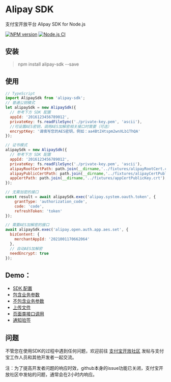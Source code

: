# Alipay SDK

支付宝开放平台 Alipay SDK for Node.js

[![NPM version][npm-image]][npm-url]
[![Node.js CI](https://github.com/alipay/alipay-sdk-nodejs-all/actions/workflows/node.yml/badge.svg)](https://github.com/alipay/alipay-sdk-nodejs-all/actions/workflows/node.yml)

[npm-image]: https://img.shields.io/npm/v/alipay-sdk.svg?style=flat-square
[npm-url]: https://npmjs.org/package/alipay-sdk

## 安装
> npm install alipay-sdk --save

## 使用
```javascript
// TypeScript
import AlipaySdk from 'alipay-sdk';
// 普通公钥模式
let alipaySdk = new AlipaySdk({
  // 参考下方 SDK 配置
  appId: '2016123456789012',
  privateKey: fs.readFileSync('./private-key.pem', 'ascii'),
  //可设置AES密钥，调用AES加解密相关接口时需要（可选）
  encryptKey: '请填写您的AES密钥，例如：aa4BtZ4tspm2wnXLb1ThQA'
});

// 证书模式
alipaySdk = new AlipaySdk({
  // 参考下方 SDK 配置
  appId: '2016123456789012',
  privateKey: fs.readFileSync('./private-key.pem', 'ascii'),
  alipayRootCertPath: path.join(__dirname,'../fixtures/alipayRootCert.crt'),
  alipayPublicCertPath: path.join(__dirname,'../fixtures/alipayCertPublicKey_RSA2.crt'),
  appCertPath: path.join(__dirname,'../fixtures/appCertPublicKey.crt'),
});

// 无需加密的接口
const result = await alipaySdk.exec('alipay.system.oauth.token', {
	grantType: 'authorization_code',
	code: 'code',
	refreshToken: 'token'
});

// 需要AES加解密的接口
await alipaySdk.exec('alipay.open.auth.app.aes.set', {
  bizContent: {
    merchantAppId: '2021001170662064'
  },
  // 自动AES加解密
  needEncrypt: true
});
```

## Demo：
- [SDK 配置](https://www.yuque.com/chenqiu/alipay-node-sdk/config-sdk)
- [包含业务参数](https://www.yuque.com/chenqiu/alipay-node-sdk/with_biz_content)
- [不包含业务参数](https://www.yuque.com/chenqiu/alipay-node-sdk/without_biz_content)
- [上传文件](https://www.yuque.com/chenqiu/alipay-node-sdk/file_upload)
- [页面类接口调用](https://www.yuque.com/chenqiu/alipay-node-sdk/page_api)
- [通知验签](https://www.yuque.com/chenqiu/alipay-node-sdk/msg_verify)

## 问题
不管您在使用SDK的过程中遇到任何问题，欢迎前往 [支付宝开放社区](https://forum.alipay.com/mini-app/channel/1100001) 发帖与支付宝工作人员和其他开发者一起交流。

注：为了提高开发者问题的响应时效，github本身的issue功能已关闭，支付宝开放社区中发帖的问题，通常会在2小时内响应。
